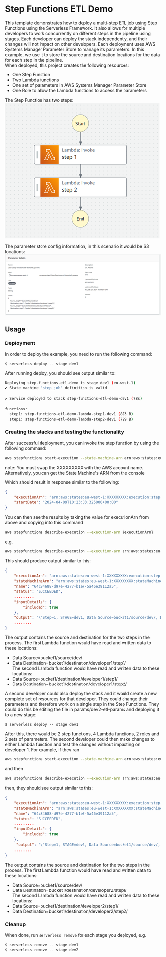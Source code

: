 <!--
title: 'ETL Step Functions Example'
description: 'This template demonstrates how to deploy a multi-step ETL job using Step Functions using the Serverless Framework.'
layout: Doc
framework: v3
platform: AWS
language: python
priority: 2
authorLink: 'https://github.com/serverless'
authorName: 'Mark Hodnett'
authorAvatar: 'https://avatars1.githubusercontent.com/u/13742415?s=200&v=4'
-->


# Step Functions ETL Demo

This template demonstrates how to deploy a multi-step ETL job using Step Functions using the Serverless Framework. It also allows for multiple developers to work concurrently on different steps in the pipeline using stages. Each developer can deploy the stack independently, and their changes will not impact on other developers. Each deployment uses AWS Systems Manager Parameter Store to manage its parameters. In this example, we use it to store the source and destination locations for the data for each step in the pipeline.  
When deployed, this project creates the following resources:  
 - One Step Function
 - Two Lambda functions
 - One set of parameters in AWS Systems Manager Parameter Store
 - One Role to allow the Lambda functions to access the parameters

The Step Function has two steps:  
![Step Functions](images/step_function.png)

The parameter store config information, in this scenario it would be S3 locations:  
![Parameter store](images/ssm.png)


## Usage

### Deployment

In order to deploy the example, you need to run the following command:

```
$ serverless deploy -- stage dev1
```

After running deploy, you should see output similar to:

```bash
Deploying step-functions-etl-demo to stage dev1 (eu-west-1)
✔ State machine "step_job" definition is valid

✔ Service deployed to stack step-functions-etl-demo-dev1 (78s)

functions:
  step1: step-functions-etl-demo-lambda-step1-dev1 (813 B)
  step1: step-functions-etl-demo-lambda-step2-dev1 (799 B)
```

### Creating the stacks and testing the functionality

After successful deployment, you can invoke the step function by using the following command:

```bash
aws stepfunctions start-execution --state-machine-arn arn:aws:states:eu-west-1:XXXXXXXXX:stateMachine:etl-job-step-function-dev1 --input '{}'
```
note: You must swap the XXXXXXXXX with the AWS account name. Alternatively, you can get the State Machine's ARN from the console

Which should result in response similar to the following:
```json
{
    "executionArn": "arn:aws:states:eu-west-1:XXXXXXXXX:execution:step-functions-etl-demo-step-function-dev1:11111111-2222-3333-4444-555555555555",
    "startDate": "2024-04-09T10:23:03.325000+00:00"
}
```

You can then see the results by taking the value for executionArn from above and copying into this command
```bash
aws stepfunctions describe-execution --execution-arn {executionArn}
```
e.g.
```bash
aws stepfunctions describe-execution --execution-arn arn:aws:states:eu-west-1:XXXXXXXXX:execution:step-functions-etl-demo-step-function-dev1:11111111-2222-3333-4444-555555555555
```
This should produce output similar to this:
```json
{
    "executionArn": "arn:aws:states:eu-west-1:XXXXXXXXX:execution:step-functions-etl-demo-step-function-dev1:11111111-2222-3333-4444-555555555555",
    "stateMachineArn": "arn:aws:states:eu-west-1:XXXXXXXXX:stateMachine:step-functions-etl-demo-step-function-dev1",
    "name": "64c84688-d97e-4277-b1e7-5a46e39112a5",
    "status": "SUCCEEDED",
    .........
    "inputDetails": {
        "included": true
    },
    "output": "\"Step=1, STAGE=dev1, Data Source=bucket1/source/dev/, Data Destination=bucket1/destination/developer1/step1/. Step=2, STAGE=dev1, Data Source=bucket1/destination/developer1/step1/, Data Destination=bucket1/destination/developer1/step2/\"",
    ........
}
```
The output contains the source and destination for the two steps in the process. The first Lambda function would have read and written data to these locations:
 - Data Source=bucket1/source/dev/  
 - Data Destination=bucket1/destination/developer1/step1/  
The second Lambda function would have read and written data to these locations:
 - Data Source=bucket1/destination/developer1/step1/  
 - Data Destination=bucket1/destination/developer1/step2/  

 
A second developer could also deploy the stack and it would create a new complete set of resources for that developer. They could change their parameters and therefore work on a single step in the Step Functions. They could do this be editing the file in params/dev2-etl-params and deploying it to a new stage:
```
$ serverless deploy -- stage dev1
```

After this, there would be 2 step functions, 4 Lambda functions, 2 roles and 2 sets of parameters. The second developer could then make changes to either Lambda function and test the changes without impacting on developer 1. For example, if they ran
```bash
aws stepfunctions start-execution --state-machine-arn arn:aws:states:eu-west-1:XXXXXXXXX:stateMachine:etl-job-step-function-dev2 --input '{}'
```
and then 
```bash
aws stepfunctions describe-execution --execution-arn arn:aws:states:eu-west-1:XXXXXXXXX:execution:step-functions-etl-demo-step-function-dev2:66666666-7777-8888-9999-000000000000
```
then, they should see output similar to this:
```json
{
    "executionArn": "arn:aws:states:eu-west-1:XXXXXXXXX:execution:step-functions-etl-demo-step-function-dev1:11111111-2222-3333-4444-555555555555",
    "stateMachineArn": "arn:aws:states:eu-west-1:XXXXXXXXX:stateMachine:step-functions-etl-demo-step-function-dev1",
    "name": "64c84688-d97e-4277-b1e7-5a46e39112a5",
    "status": "SUCCEEDED",
    .........
    "inputDetails": {
        "included": true
    },
     "output": "\"Step=1, STAGE=dev2, Data Source=bucket1/source/dev/, Data Destination=bucket1/destination/developer2/step1/. Step=2, STAGE=dev2, Data Source=bucket1/destination/developer2/step1/, Data Destination=bucket1/destination/developer2/step2/\"",
    ........
}
```
The output contains the source and destination for the two steps in the process. The first Lambda function would have read and written data to these locations:
 - Data Source=bucket1/source/dev/  
 - Data Destination=bucket1/destination/developer2/step1/  
The second Lambda function would have read and written data to these locations:  
 - Data Source=bucket1/destination/developer2/step1/  
 - Data Destination=bucket1/destination/developer2/step2/  


### Cleanup
When done, run ```serverless remove``` for each stage you deployed, e.g.
```
$ serverless remove -- stage dev1
$ serverless remove -- stage dev2
```
